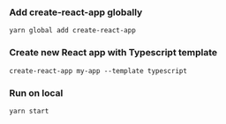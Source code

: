 ### Add create-react-app globally

```
yarn global add create-react-app
```

### Create new React app with Typescript template

```
create-react-app my-app --template typescript
```

### Run on local

```
yarn start
```